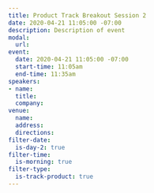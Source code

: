 ```yaml
---
title: Product Track Breakout Session 2
date: 2020-04-21 11:05:00 -07:00
description: Description of event
modal:
  url: 
event:
  date: 2020-04-21 11:05:00 -07:00
  start-time: 11:05am
  end-time: 11:35am
speakers:
- name: 
  title: 
  company: 
venue:
  name: 
  address: 
  directions: 
filter-date:
  is-day-2: true
filter-time:
  is-morning: true
filter-type:
  is-track-product: true
---
```


